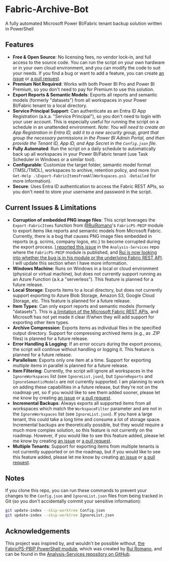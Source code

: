 # Fabric-Archive-Bot
A fully automated Microsoft Power BI/Fabric tenant backup solution written in PowerShell

## Features
- **Free & Open Source**: No licensing fees, no vendor lock-in, and full access to the source code. You can run the script on your own hardware or in your own cloud environment, and you can modify the code to suit your needs. If you find a bug or want to add a feature, you can create [an issue](https://github.com/JamesDBartlett3/Fabric-Archive-Bot/issues/new/choose) or [a pull request](https://github.com/JamesDBartlett3/Fabric-Archive-Bot/fork).
- **Premium Not Required**: Works with both Power BI Pro and Power BI Premium, so you don't need to pay for Premium to use this solution.
- **Export Reports & Semantic Models**: Exports all reports and semantic models (formerly "datasets") from all workspaces in your Power BI/Fabric tenant to a local directory.
- **Service Principal Support**: Can authenticate as an Entra ID App Registration (a.k.a. "Service Principal"), so you don't need to login with your user account. This is especially useful for running the script on a schedule in an unattended environment. *Note: You will need to create an App Registration in Entra ID, add it to a new security group, grant that group the necessary permissions in the Power BI Admin Portal, and then provide the Tenant ID, App ID, and App Secret in the `Config.json` file.*
- **Fully Automated**: Run the script on a daily schedule to automatically back up all workspaces in your Power BI/Fabric tenant (use Task Scheduler in Windows or a similar tool).
- **Configurable**: Customize the target folder, semantic model format (TMSL/TMDL), workspaces to archive, retention policy, and more (run `Get-Help .\Export-FabricItemsFromAllWorkspaces.ps1 -Detailed` for more information).
- **Secure**: Uses Entra ID authentication to access the Fabric REST APIs, so you don't need to store your username and password in the script.

## Current Issues & Limitations
- **Corruption of embedded PNG image files**: This script leverages the `Export-FabricItems` function from [@RuiRomano](https://github.com/RuiRomano)'s `FabricPS-PBIP` module to export items like reports and semantic models from Microsoft Fabric. Currently, there is a bug that causes PNG image files embedded in reports (e.g. scrims, company logos, etc.) to become corrupted during the export process. [I reported this issue](https://github.com/microsoft/Analysis-Services/issues/266) in the `Analysis-Services` repo where the `FabricPS-PBIP` module is published, and [Rui is now looking into whether the bug is in his module or the underlying Fabric REST API](https://github.com/microsoft/Analysis-Services/issues/266#issuecomment-2182591274). I will update this section when I have more information.
- **Windows Machine**: Runs on Windows in a local or cloud environment (physical or virtual machine), but does not currently support running as an Azure Function (a.k.a "serverless"). This feature is planned for a future release.
- **Local Storage**: Exports items to a local directory, but does not currently support exporting to Azure Blob Storage, Amazon S3, Google Cloud Storage, etc. This feature is planned for a future release.
- **Item Types**: Can only export reports and semantic models (formerly "datasets"). This is [a limitation of the Microsoft Fabric REST APIs](https://learn.microsoft.com/en-us/rest/api/fabric/articles/item-management/definitions/item-definition-overview), and Microsoft has not yet made it clear if/when they will add support for exporting other item types.
- **Archive Compression**: Exports items as individual files in the specified output directory. Support for compressing archived items (e.g., as .ZIP files) is planned for a future release.
- **Error Handling & Logging**: If an error occurs during the export process, the script will continue without handling or logging it. This feature is planned for a future release.
- **Parallelism**: Exports only one item at a time. Support for exporting multiple items in parallel is planned for a future release.
- **Item Filtering**: Currently, the script will ignore all workspaces in the `IgnoreWorkspaces` list (see `IgnoreList.json`), but `IgnoreReports` and `IgnoreSemanticModels` are not currently supported. I am planning to work on adding these capabilities in a future release, but they're not on the roadmap yet, so if you would like to see them added sooner, please let me know by creating [an issue](https://github.com/JamesDBartlett3/Fabric-Archive-Bot/issues/new/choose) or [a pull request](https://github.com/JamesDBartlett3/Fabric-Archive-Bot/fork).
- **Incremental Backups**: Always exports all supported items from all workspaces which match the `WorkspaceFilter` parameter and are not in the `IgnoreWorkspaces` list (see `IgnoreList.json`). If you have a large tenant, this could take a long time and consume a lot of storage space. Incremental backups are theoretically possible, but they would require a much more complex solution, so this feature is not currently on the roadmap. However, if you would like to see this feature added, please let me know by creating [an issue](https://github.com/JamesDBartlett3/Fabric-Archive-Bot/issues/new/choose) or [a pull request](https://github.com/JamesDBartlett3/Fabric-Archive-Bot/fork).
- **Multiple Tenants**: Support for exporting items from multiple tenants is not currently supported or on the roadmap, but if you would like to see this feature added, please let me know by creating [an issue](https://github.com/JamesDBartlett3/Fabric-Archive-Bot/issues/new/choose) or [a pull request](https://github.com/JamesDBartlett3/Fabric-Archive-Bot/fork).

## Notes
If you clone this repo, you can run these commands to prevent your changes to the `Config.json` and `IgnoreList.json` files from being tracked in Git (so you don't accidentally commit your sensitive information):
```bash
git update-index --skip-worktree Config.json
git update-index --skip-worktree IgnoreList.json
```

## Acknowledgements
This project was inspired by, and wouldn't be possible without, [the FabricPS-PBIP PowerShell module](https://github.com/microsoft/Analysis-Services/tree/master/pbidevmode/fabricps-pbip/FabricPS-PBIP.psm1), which was created by [Rui Romano](https://github.com/ruiromano), and can be found in the [Analysis-Services repository on GitHub](https://github.com/microsoft/Analysis-Services).
